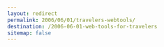 ```yaml
---
layout: redirect
permalink: 2006/06/01/travelers-webtools/
destination: /2006-06-01-web-tools-for-travelers
sitemap: false
---
```

